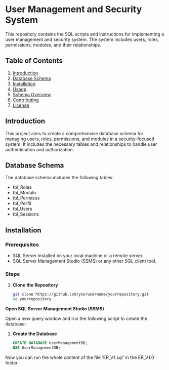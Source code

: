 # User Management and Security System

This repository contains the SQL scripts and instructions for implementing a user management and security system. The system includes users, roles, permissions, modules, and their relationships.

## Table of Contents

1. [Introduction](#introduction)
2. [Database Schema](#database-schema)
3. [Installation](#installation)
4. [Usage](#usage)
5. [Schema Overview](#schema-overview)
6. [Contributing](#contributing)
7. [License](#license)

## Introduction

This project aims to create a comprehensive database schema for managing users, roles, permissions, and modules in a security-focused system. It includes the necessary tables and relationships to handle user authentication and authorization.

## Database Schema

The database schema includes the following tables:
- tbl_Roles
- tbl_Modulo
- tbl_Permisos
- tbl_Perfil
- tbl_Users
- tbl_Sessions

## Installation

### Prerequisites

- SQL Server installed on your local machine or a remote server.
- SQL Server Management Studio (SSMS) or any other SQL client tool.

### Steps

1. **Clone the Repository**

   ```bash
   git clone https://github.com/yourusername/yourrepository.git
   cd yourrepository

**Open SQL Server Management Studio (SSMS)**

Open a new query window and run the following script to create the database:

1. **Create the Database**

    ```sql
    CREATE DATABASE UserManagementDB;
    USE UserManagementDB;

Now you can run the whole content of the file 'ER_V1.sql' in the ER_V1.0 folder